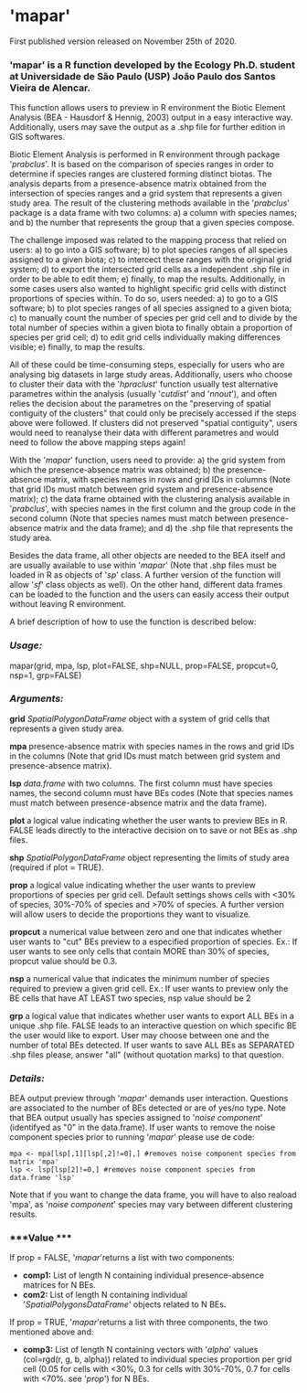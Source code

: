 # 'mapar'

First published version released on November 25th of 2020.

### 'mapar' is a R function developed by the Ecology Ph.D. student at Universidade de São Paulo (USP) João Paulo dos Santos Vieira de Alencar.

This function allows users to preview in R environment the Biotic Element Analysis (BEA - Hausdorf & Hennig, 2003) output in a easy interactive way. Additionally, users may save the output as a .shp file for further edition in GIS softwares.

Biotic Element Analysis is performed in R environment through package '*prabclus*'. It is based on the comparison of species ranges in order to determine if species ranges are clustered forming distinct biotas. The analysis departs from a presence-absence matrix obtained from the intersection of species ranges and a grid system that represents a given study area. The result of the clustering methods available in the '*prabclus*' package is a data frame with two columns: a) a column with species names; and b) the number that represents the group that a given species compose.

The challenge imposed was related to the mapping process that relied on users: a) to go into a GIS software; b) to plot species ranges of all species assigned to a given biota; c) to intercect these ranges with the original grid system; d) to export the intersected grid cells as a independent .shp file in order to be able to edit them; e) finally, to map the results. Additionally, in some cases users also wanted to highlight specific grid cells with distinct proportions of species within. To do so, users needed: a) to go to a GIS software; b) to plot species ranges of all species assigned to a given biota; c) to manually count the number of species per grid cell and to divide by the total number of species within a given biota to finally obtain a proportion of species per grid cell; d) to edit grid cells individually making differences visible; e) finally, to map the results.

All of these could be time-consuming steps, especially for users who are analysing big datasets in large study areas. Additionally, users who choose to cluster their data with the '*hpraclust*' function usually test alternative parametres within the analysis (usually '*cutdist*' and '*nnout*'), and often relies the decision about the parametres on the "preserving of spatial contiguity of the clusters" that could only be precisely accessed if the steps above were followed. If clusters did not preserved "spatial contiguity", users would need to reanalyse their data with different parametres and would need to follow the above mapping steps again!

With the '*mapar*' function, users need to provide: a) the grid system from which the presence-absence matrix was obtained; b) the presence-absence matrix, with species names in rows and grid IDs in columns (Note that grid IDs must match between grid system and presence-absence matrix); c) the data frame obtained with the clustering analysis available in '*prabclus*', with species names in the first column and the group code in the second column (Note that species names must match between presence-absence matrix and the data frame); and d) the .shp file that represents the study area. 

Besides the data frame, all other objects are needed to the BEA itself and are usually available to use within '*mapar*' (Note that .shp files must be loaded in R as objects of '*sp*' class. A further version of the function will allow '*sf*' class objects as well). On the other hand, different data frames can be loaded to the function and the users can easily access their output without leaving R environment.

A brief description of how to use the function is described below:

### ***Usage:***

mapar(grid, mpa, lsp, plot=FALSE, shp=NULL, prop=FALSE, propcut=0, nsp=1, grp=FALSE)

### ***Arguments:***

**grid**      *SpatialPolygonDataFrame* object with a system of grid cells that represents a given study area.

**mpa**       presence-absence matrix with species names in the rows and grid IDs in the columns (Note that grid IDs must match between grid system and presence-absence matrix).

**lsp**       *data.frame* with two columns. The first column must have species names, the second column must have BEs codes (Note that species names must match between presence-absence matrix and the data frame). 

**plot**      a logical value indicating whether the user wants to preview BEs in R. FALSE leads directly to the interactive decision on to save or not BEs as .shp files.

**shp**       *SpatialPolygonDataFrame* object representing the limits of study area (required if plot = TRUE).

**prop**      a logical value indicating whether the user wants to preview proportions of species per grid cell. Default settings shows cells with <30% of species, 30%-70% of species and >70% of species. A further version will allow users to decide the proportions they want to visualize.

**propcut**   a numerical value between zero and one that indicates whether user wants to "cut" BEs preview to a        especified proportion of species. Ex.: If user wants to see only cells that contain MORE than 30% of species, propcut value should be 0.3.

**nsp**       a numerical value that indicates the minimum number of species required to preview a given grid cell. Ex.: If user wants to preview only the BE cells that have AT LEAST two species, nsp value should be 2

**grp**       a logical value that indicates whether user wants to export ALL BEs in a unique .shp file. FALSE leads to an interactive question on which specific BE the user would like to export. User may choose between one and the number of total BEs detected. If user wants to save ALL BEs as SEPARATED .shp files please, answer "all"  (without quotation marks) to that question.

### ***Details:***

BEA output preview through '*mapar*' demands user interaction. Questions are associated to the number of BEs detected or are of yes/no type. Note that BEA output usually has species assigned to '*noise component*' (identifyed as "0" in the data.frame). If user wants to remove the noise component species prior to running '*mapar*' please use de code:

``` 
mpa <- mpa[lsp[,1][lsp[,2]!=0],] #removes noise component species from matrix 'mpa'
lsp <- lsp[lsp[2]!=0,] #removes noise component species from data.frame 'lsp'

```

Note that if you want to change the data frame, you will have to also reaload 'mpa', as '*noise component*' species may vary between different clustering results.

### ***Value ***

If prop = FALSE, '*mapar*'returns a list with two components:

* **comp1:** List of length N containing individual presence-absence matrices for N BEs.
* **com2:** List of length N containing individual '*SpatialPolygonsDataFrame*' objects related to N BEs.

If prop = TRUE, '*mapar*'returns a list with three components, the two mentioned above and:

* **comp3:** List of length N containing vectors with '*alpha*' values (col=rgd(r, g, b, alpha)) related to individual species proportion per grid cell (0.05 for cells with <30%, 0.3 for cells with 30%-70%, 0.7 for cells with <70%. see '*prop*') for N BEs.
